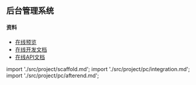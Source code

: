 ## 后台管理系统

#### 资料
- [在线预览](http://157.122.54.189:9092/admin/#/admin/login)
- [在线开发文档](http://157.122.54.189:8998/vue/vueproject/project_admin.html)
- [在线API文档](http://157.122.54.189:8998/vue/apidoc/admindoc/adminapi.html)

import './src/project/scaffold.md';
import './src/project/pc/integration.md';
import './src/project/pc/afterend.md';